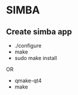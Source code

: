 SIMBA
=====

Create simba app
----------------

* ./configure
* make
* sudo make install

OR

* qmake-qt4
* make
